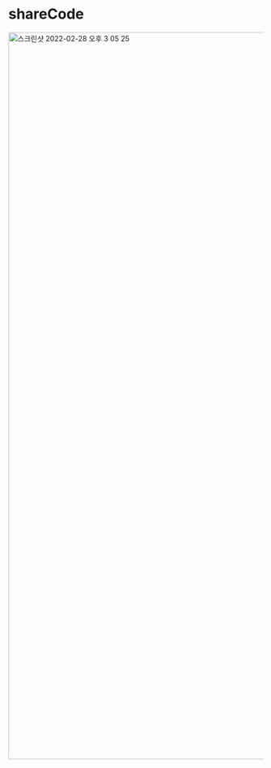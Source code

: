 # shareCode
<img width="1436" alt="스크린샷 2022-02-28 오후 3 05 25" src="https://user-images.githubusercontent.com/90611796/155932794-9efcd05f-7727-495a-8889-14bffb7a78ca.png">
